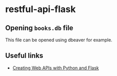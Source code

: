 # restful-api-flask

## Opening `books.db` file

This file can be opened using dbeaver for example.

## Useful links

- [Creating Web APIs with Python and Flask](https://programminghistorian.org/en/lessons/creating-apis-with-python-and-flask)